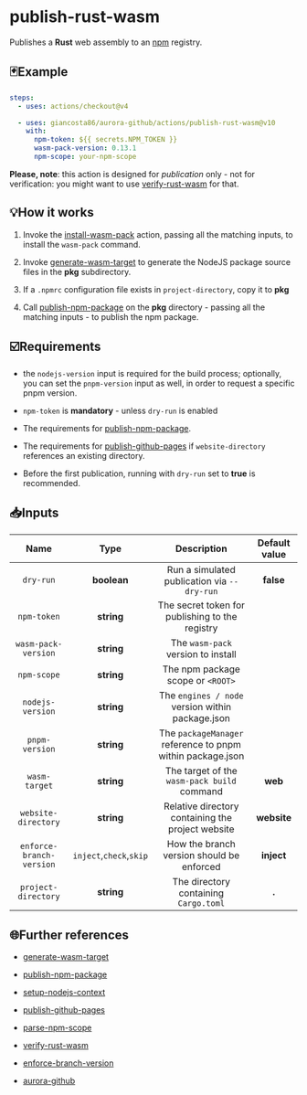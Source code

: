 # publish-rust-wasm

Publishes a **Rust** web assembly to an [npm](https://www.npmjs.com/) registry.

## 🃏Example

```yaml
steps:
  - uses: actions/checkout@v4

  - uses: giancosta86/aurora-github/actions/publish-rust-wasm@v10
    with:
      npm-token: ${{ secrets.NPM_TOKEN }}
      wasm-pack-version: 0.13.1
      npm-scope: your-npm-scope
```

**Please, note**: this action is designed for _publication_ only - not for verification: you might want to use [verify-rust-wasm](../verify-rust-wasm/README.md) for that.

## 💡How it works

1. Invoke the [install-wasm-pack](../install-wasm-pack/README.md) action, passing all the matching inputs, to install the `wasm-pack` command.

1. Invoke [generate-wasm-target](../generate-wasm-target/README.md) to generate the NodeJS package source files in the **pkg** subdirectory.

1. If a `.npmrc` configuration file exists in `project-directory`, copy it to **pkg**

1. Call [publish-npm-package](../publish-npm-package/README.md) on the **pkg** directory - passing all the matching inputs - to publish the npm package.

## ☑️Requirements

- the `nodejs-version` input is required for the build process; optionally, you can set the `pnpm-version` input as well, in order to request a specific pnpm version.

- `npm-token` is **mandatory** - unless `dry-run` is enabled

- The requirements for [publish-npm-package](../publish-npm-package/README.md).

- The requirements for [publish-github-pages](../publish-github-pages/README.md) if `website-directory` references an existing directory.

- Before the first publication, running with `dry-run` set to **true** is recommended.

## 📥Inputs

|           Name           |          Type           |                        Description                         | Default value |
| :----------------------: | :---------------------: | :--------------------------------------------------------: | :-----------: |
|        `dry-run`         |       **boolean**       |        Run a simulated publication via `--dry-run`         |   **false**   |
|       `npm-token`        |       **string**        |      The secret token for publishing to the registry       |               |
|   `wasm-pack-version`    |       **string**        |             The `wasm-pack` version to install             |               |
|       `npm-scope`        |       **string**        |             The npm package scope or `<ROOT>`              |               |
|     `nodejs-version`     |       **string**        |      The `engines / node` version within package.json      |               |
|      `pnpm-version`      |       **string**        | The `packageManager` reference to pnpm within package.json |               |
|      `wasm-target`       |       **string**        |        The target of the `wasm-pack build` command         |    **web**    |
|   `website-directory`    |       **string**        |     Relative directory containing the project website      |  **website**  |
| `enforce-branch-version` | `inject`,`check`,`skip` |         How the branch version should be enforced          |  **inject**   |
|   `project-directory`    |       **string**        |           The directory containing `Cargo.toml`            |     **.**     |

## 🌐Further references

- [generate-wasm-target](../generate-wasm-target/README.md)

- [publish-npm-package](../publish-npm-package/README.md)

- [setup-nodejs-context](../setup-nodejs-context/README.md)

- [publish-github-pages](../publish-github-pages/README.md)

- [parse-npm-scope](../parse-npm-scope/README.md)

- [verify-rust-wasm](../verify-rust-wasm/README.md)

- [enforce-branch-version](../enforce-branch-version/README.md)

- [aurora-github](../../README.md)
